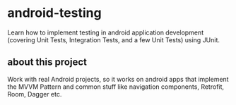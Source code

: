# android-testing
Learn how to implement testing in android application development (covering Unit Tests, Integration Tests, and a few Unit Tests) using JUnit.

## about this project
Work with real Android projects, so it works on android apps that implement the MVVM Pattern and common stuff like navigation components, Retrofit, Room, Dagger etc.
